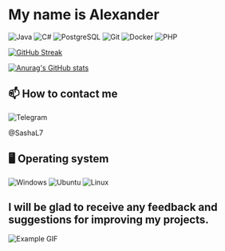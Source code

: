 #  My name is Alexander 



![Java](https://img.shields.io/badge/java-%23ED8B00.svg?style=for-the-badge&logo=java&logoColor=white)
![C#](https://img.shields.io/badge/c%23-%23239120.svg?style=for-the-badge&logo=c-sharp&logoColor=white)
![PostgreSQL](https://img.shields.io/badge/postgresql-%23316192.svg?style=for-the-badge&logo=postgresql&logoColor=white)
![Git](https://img.shields.io/badge/git-%23F05032.svg?style=for-the-badge&logo=git&logoColor=white)
![Docker](https://img.shields.io/badge/docker-%230db7ed.svg?style=for-the-badge&logo=docker&logoColor=white)
![PHP](https://img.shields.io/badge/php-%23777BB4.svg?style=for-the-badge&logo=php&logoColor=white)

[![GitHub Streak](https://github-readme-streak-stats.herokuapp.com?user=Fedisan97&theme=graywhite&date_format=n%2Fj%5B%2FY%5D)](https://git.io/streak-stats)

[![Anurag's GitHub stats](https://github-readme-stats.vercel.app/api?username=Fedisan97)](https://github.com/Fedisan97)


## 📫 How to contact me
![Telegram](https://img.shields.io/badge/Telegram-2CA5E0?style=flat-square&logo=telegram&logoColor=white&height=30)

@SashaL7

## 🖥️ Operating system
![Windows](https://img.shields.io/badge/Windows-0078D6?style=flat-square&logo=windows&logoColor=white&height=30)
![Ubuntu](https://img.shields.io/badge/-Ubuntu-E95420?style=flat-square&logo=ubuntu&logoColor=black&height=30)
![Linux](https://img.shields.io/badge/Linux-FCC624?style=flat-square&logo=linux&logoColor=white&height=30)


## I will be glad to receive any feedback and suggestions for improving my projects.
>
 ![Example GIF](https://i.pinimg.com/originals/f7/64/10/f76410086df1c7b9244bfb19b83a4d91.gif)
